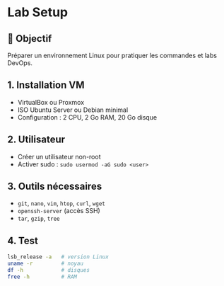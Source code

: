# Lab Setup

## 🎯 Objectif
Préparer un environnement Linux pour pratiquer les commandes et labs DevOps.

## 1. Installation VM
- VirtualBox ou Proxmox
- ISO Ubuntu Server ou Debian minimal
- Configuration : 2 CPU, 2 Go RAM, 20 Go disque

## 2. Utilisateur
- Créer un utilisateur non-root
- Activer sudo : `sudo usermod -aG sudo <user>`

## 3. Outils nécessaires
- `git`, `nano`, `vim`, `htop`, `curl`, `wget`
- `openssh-server` (accès SSH)
- `tar`, `gzip`, `tree`

## 4. Test
```bash
lsb_release -a   # version Linux
uname -r         # noyau
df -h            # disques
free -h          # RAM
